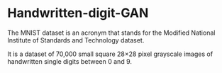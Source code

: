 # Handwritten-digit-GAN

The MNIST dataset is an acronym that stands for the Modified National Institute of Standards and Technology dataset.

It is a dataset of 70,000 small square 28×28 pixel grayscale images of handwritten single digits between 0 and 9.
